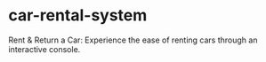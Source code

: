 # car-rental-system
Rent &amp; Return  a Car: Experience the ease of renting cars through an interactive console.  

